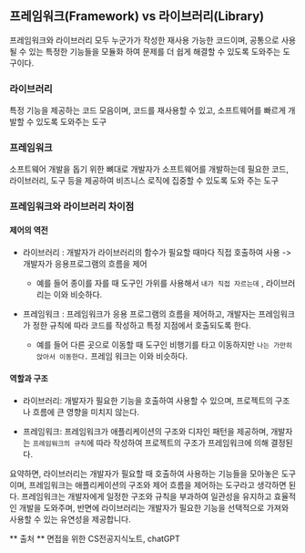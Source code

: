## 프레임워크(Framework) vs 라이브러리(Library)

프레임워크와 라이브러리 모두 누군가가 작성한 재사용 가능한 코드이며, 공통으로 사용될 수 있는 특정한 기능들을 모듈화 하여 문제를 더 쉽게 해결할 수 있도록 도와주는 도구이다.



### 라이브러리
특정 기능을 제공하는 코드 모음이며, 코드를 재사용할 수 있고, 소프트웨어를 빠르게 개발할 수 있도록 도와주는 도구

### 프레임워크
소프트웨어 개발을 돕기 위한 뼈대로 개발자가 소프트웨어를 개발하는데 필요한 코드, 라이브러리, 도구 등을 제공하여 비즈니스 로직에 집중할 수 있도록 도와 주는 도구



### 프레임워크와 라이브러리 차이점

#### 제어의 역전

* 라이브러리 : 개발자가 라이브러리의 함수가 필요할 때마다 직접 호출하여 사용 -> 개발자가 응용프로그램의 흐름을 제어
    * 예를 들어 종이를 자를 때  도구인 가위를 사용해서 `내가 직접 자르는데` ,  라이브러리는 이와 비슷하다.

* 프레임워크 : 프레임워크가 응용 프로그램의 흐름을 제어하고, 개발자는 프레임워크가 정한 규칙에 따라 코드를 작성하고 특정 지점에서 호출되도록 한다.
    * 예를 들어 다른 곳으로 이동할 때 도구인 비행기를 타고 이동하지만 `나는 가만히 앉아서 이동한다.` 프레임 워크는 이와 비슷하다.

#### 역할과 구조

* 라이브러리: 개발자가 필요한 기능을 호출하여 사용할 수 있으며, 프로젝트의 구조나 흐름에 큰 영향을 미치지 않는다.

* 프레임워크: 프레임워크가 애플리케이션의 구조와 디자인 패턴을 제공하며, 개발자는 `프레임워크의 규칙`에 따라 작성하여 프로젝트의 구조가 프레임워크에 의해 결정된다.


요약하면, 라이브러리는 개발자가 필요할 때 호출하여 사용하는 기능들을 모아놓은 도구이며, 프레임워크는 애플리케이션의 구조와 제어 흐름을 제어하는 도구라고 생각하면 된다. 프레임워크는 개발자에게 일정한 구조와 규칙을 부과하여 일관성을 유지하고 효율적인 개발을 도와주며, 반면에 라이브러리는 개발자가 필요한 기능을 선택적으로 가져와 사용할 수 있는 유연성을 제공합니다.


** 출처 **
면접을 위한 CS전공지식노트, chatGPT





